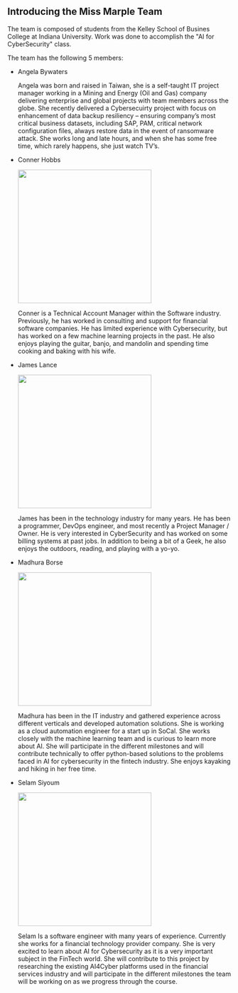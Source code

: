 ## Introducing the Miss Marple Team

The team is composed of students from the Kelley School of Busines College at Indiana University.  Work was done to accomplish the "AI for CyberSecurity" class.

The team has the following 5 members:

<ul>
    <li>
        <p>Angela Bywaters</p>
        <p>Angela was born and raised in Taiwan, she is a self-taught IT project manager working in a Mining and Energy (Oil and Gas) company delivering enterprise and global projects with team members across the globe. She recently delivered a Cybersecuirty project with focus on enhancement of data backup resiliency – ensuring company’s most critical business datasets, including SAP, PAM, critical network configuration files, always restore data in the event of ransomware attack. She  works long and late hours, and when she has some free time, which rarely happens, she just watch TV’s.</p>
    </li>
    <li>
        <p>Conner Hobbs</p>
        <img src="{{ '/assets/images/chobbs.jpeg' | relative_url }}" width="300">
        <p>Conner is a Technical Account Manager within the Software industry. Previously, he has worked in consulting and support for financial software companies. He has limited experience with Cybersecurity, but has worked on a few machine learning projects in the past. He also enjoys playing the guitar, banjo, and mandolin and spending time cooking and baking with his wife.</p>
    </li>
    <li>
        <p>James Lance</p>
        <img src="{{ '/assets/images/jnlance.png' | relative_url }}" width="300">
        <p>James has been in the technology industry for many years.  He has been a programmer, DevOps engineer, and most recently a Project Manager / Owner.  He is very interested in CyberSecurity and has worked on some billing systems at past jobs.  In addition to being a bit of a Geek, he also enjoys the outdoors, reading, and playing with a yo-yo.</p>
    </li>
    <li>
        <p>Madhura Borse</p>
        <img src="{{ '/assets/images/mborse.png' | relative_url }}" width="300">
        <p>Madhura has been in the IT industry and gathered experience across different verticals and developed automation solutions. She is working as a cloud automation engineer for a start up in SoCal. She works closely with the machine learning team and is curious to learn more about AI. She will participate in the different milestones and will contribute technically to offer python-based solutions to the problems faced in AI for cybersecurity in the fintech industry. She enjoys kayaking and hiking in her free time.</p>
    </li>
    <li>
        <p>Selam Siyoum</p>
        <img src="{{ '/assets/images/ssiyoum.jpeg' | relative_url }}" width="300">
        <p>Selam Is a software engineer with many years of experience. Currently she works for a financial technology provider company. She is very excited to learn about AI for Cybersecurity as it is a very important subject in the FinTech world. She will contribute to this project by researching the existing AI4Cyber platforms used in the financial services industry and will participate in the different milestones the team will be working on as we progress through the course.</p>
    </li>
</ul>
